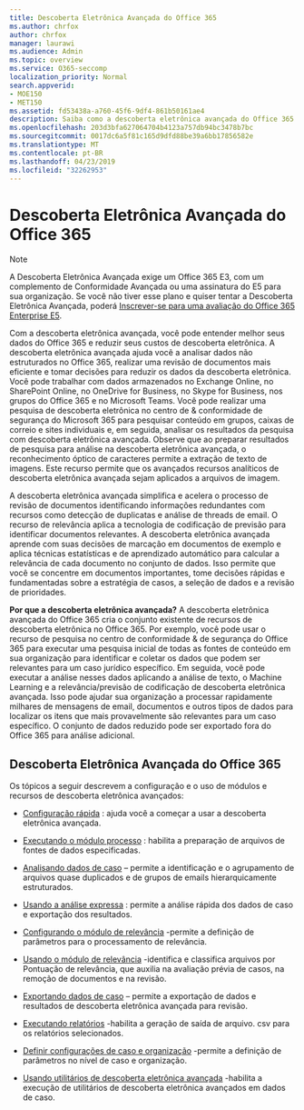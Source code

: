 ```yaml
---
title: Descoberta Eletrônica Avançada do Office 365
ms.author: chrfox
author: chrfox
manager: laurawi
ms.audience: Admin
ms.topic: overview
ms.service: O365-seccomp
localization_priority: Normal
search.appverid:
- MOE150
- MET150
ms.assetid: fd53438a-a760-45f6-9df4-861b50161ae4
description: Saiba como a descoberta eletrônica avançada do Office 365 pode ajudá-lo a analisar os dados no Office 365, simplificar as revisões de documentos e tomar decisões de descoberta eletrônica eficiente.
ms.openlocfilehash: 203d3bfa627064704b4123a757db94bc3478b7bc
ms.sourcegitcommit: 0017dc6a5f81c165d9dfd88be39a6bb17856582e
ms.translationtype: MT
ms.contentlocale: pt-BR
ms.lasthandoff: 04/23/2019
ms.locfileid: "32262953"
---
```

# <a name="office-365-advanced-ediscovery"></a>Descoberta Eletrônica Avançada do Office 365

> [!NOTE]
> A Descoberta Eletrônica Avançada exige um Office 365 E3, com um complemento de Conformidade Avançada ou uma assinatura do E5 para sua organização. Se você não tiver esse plano e quiser tentar a Descoberta Eletrônica Avançada, poderá [Inscrever-se para uma avaliação do Office 365 Enterprise E5](https://go.microsoft.com/fwlink/p/?LinkID=698279). 
  
Com a descoberta eletrônica avançada, você pode entender melhor seus dados do Office 365 e reduzir seus custos de descoberta eletrônica. A descoberta eletrônica avançada ajuda você a analisar dados não estruturados no Office 365, realizar uma revisão de documentos mais eficiente e tomar decisões para reduzir os dados da descoberta eletrônica. Você pode trabalhar com dados armazenados no Exchange Online, no SharePoint Online, no OneDrive for Business, no Skype for Business, nos grupos do Office 365 e no Microsoft Teams. Você pode realizar uma pesquisa de descoberta eletrônica no centro de &amp; conformidade de segurança do Microsoft 365 para pesquisar conteúdo em grupos, caixas de correio e sites individuais e, em seguida, analisar os resultados da pesquisa com descoberta eletrônica avançada. Observe que ao preparar resultados de pesquisa para análise na descoberta eletrônica avançada, o reconhecimento óptico de caracteres permite a extração de texto de imagens. Este recurso permite que os avançados recursos analíticos de descoberta eletrônica avançada sejam aplicados a arquivos de imagem.
  
A descoberta eletrônica avançada simplifica e acelera o processo de revisão de documentos identificando informações redundantes com recursos como detecção de duplicatas e análise de threads de email. O recurso de relevância aplica a tecnologia de codificação de previsão para identificar documentos relevantes. A descoberta eletrônica avançada aprende com suas decisões de marcação em documentos de exemplo e aplica técnicas estatísticas e de aprendizado automático para calcular a relevância de cada documento no conjunto de dados. Isso permite que você se concentre em documentos importantes, tome decisões rápidas e fundamentadas sobre a estratégia de casos, a seleção de dados e a revisão de prioridades.
  
 **Por que a descoberta eletrônica avançada?** A descoberta eletrônica avançada do Office 365 cria o conjunto existente de recursos de descoberta eletrônica no Office 365. Por exemplo, você pode usar o recurso de pesquisa no centro de conformidade &amp; de segurança do Office 365 para executar uma pesquisa inicial de todas as fontes de conteúdo em sua organização para identificar e coletar os dados que podem ser relevantes para um caso jurídico específico. Em seguida, você pode executar a análise nesses dados aplicando a análise de texto, o Machine Learning e a relevância/previsão de codificação de descoberta eletrônica avançada. Isso pode ajudar sua organização a processar rapidamente milhares de mensagens de email, documentos e outros tipos de dados para localizar os itens que mais provavelmente são relevantes para um caso específico. O conjunto de dados reduzido pode ser exportado fora do Office 365 para análise adicional. 
  
## <a name="office-365-advanced-ediscovery"></a>Descoberta Eletrônica Avançada do Office 365

Os tópicos a seguir descrevem a configuração e o uso de módulos e recursos de descoberta eletrônica avançados:
  
- [Configuração rápida](quick-setup-for-advanced-ediscovery.md) : ajuda você a começar a usar a descoberta eletrônica avançada. 
    
- [Executando o módulo processo](run-the-process-module-in-advanced-ediscovery.md) : habilita a preparação de arquivos de fontes de dados especificadas. 
    
- [Analisando dados de caso](analyze-case-data-with-advanced-ediscovery.md) – permite a identificação e o agrupamento de arquivos quase duplicados e de grupos de emails hierarquicamente estruturados. 

- [Usando a análise expressa](use-express-analysis-in-advanced-ediscovery.md) : permite a análise rápida dos dados de caso e exportação dos resultados. 
    
- [Configurando o módulo de relevância](manage-relevance-setup-in-advanced-ediscovery.md) -permite a definição de parâmetros para o processamento de relevância. 
    
- [Usando o módulo de relevância](use-relevance-in-advanced-ediscovery.md) -identifica e classifica arquivos por Pontuação de relevância, que auxilia na avaliação prévia de casos, na remoção de documentos e na revisão. 
    
- [Exportando dados de caso](export-case-data-in-advanced-ediscovery.md) – permite a exportação de dados e resultados de descoberta eletrônica avançada para revisão. 
    
- [Executando relatórios](run-reports-in-advanced-ediscovery.md) -habilita a geração de saída de arquivo. csv para os relatórios selecionados. 
    
- [Definir configurações de caso e organização](define-case-and-tenant-settings-in-advanced-ediscovery.md) -permite a definição de parâmetros no nível de caso e organização. 
    
- [Usando utilitários de descoberta eletrônica avançada](use-advanced-ediscovery-utilities.md) -habilita a execução de utilitários de descoberta eletrônica avançados em dados de caso. 
